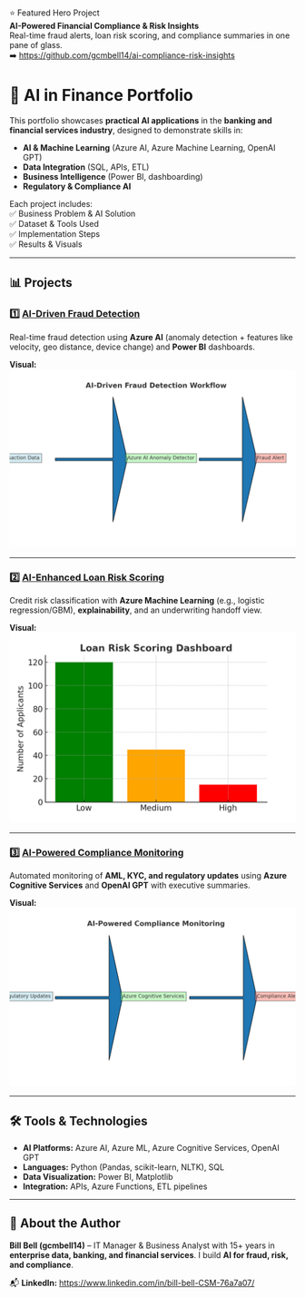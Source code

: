 ⭐ Featured Hero Project  
**AI-Powered Financial Compliance & Risk Insights**  
Real-time fraud alerts, loan risk scoring, and compliance summaries in one pane of glass.  
➡️ https://github.com/gcmbell14/ai-compliance-risk-insights

# 💼 AI in Finance Portfolio

This portfolio showcases **practical AI applications** in the **banking and financial services industry**, designed to demonstrate skills in:

- **AI & Machine Learning** (Azure AI, Azure Machine Learning, OpenAI GPT)
- **Data Integration** (SQL, APIs, ETL)
- **Business Intelligence** (Power BI, dashboarding)
- **Regulatory & Compliance AI**

Each project includes:  
✅ Business Problem & AI Solution  
✅ Dataset & Tools Used  
✅ Implementation Steps  
✅ Results & Visuals

---

## 📊 Projects

### 1️⃣ [AI-Driven Fraud Detection](fraud-detection/README.md)
Real-time fraud detection using **Azure AI** (anomaly detection + features like velocity, geo distance, device change) and **Power BI** dashboards.

**Visual:**  
![Fraud Detection Workflow](visuals/fraud-workflow.png)

---

### 2️⃣ [AI-Enhanced Loan Risk Scoring](loan-risk-scoring/README.md)
Credit risk classification with **Azure Machine Learning** (e.g., logistic regression/GBM), **explainability**, and an underwriting handoff view.

**Visual:**  
![Loan Risk Dashboard](visuals/loan-risk-dashboard.png)

---

### 3️⃣ [AI-Powered Compliance Monitoring](compliance-monitoring/README.md)
Automated monitoring of **AML, KYC, and regulatory updates** using **Azure Cognitive Services** and **OpenAI GPT** with executive summaries.

**Visual:**  
![Compliance Monitoring Diagram](visuals/compliance-ai-diagram.png)

---

## 🛠️ Tools & Technologies
- **AI Platforms:** Azure AI, Azure ML, Azure Cognitive Services, OpenAI GPT  
- **Languages:** Python (Pandas, scikit-learn, NLTK), SQL  
- **Data Visualization:** Power BI, Matplotlib  
- **Integration:** APIs, Azure Functions, ETL pipelines

---

## 👤 About the Author
**Bill Bell (gcmbell14)** – IT Manager & Business Analyst with 15+ years in **enterprise data, banking, and financial services**. I build **AI for fraud, risk, and compliance**.

📬 **LinkedIn:** https://www.linkedin.com/in/bill-bell-CSM-76a7a07/
